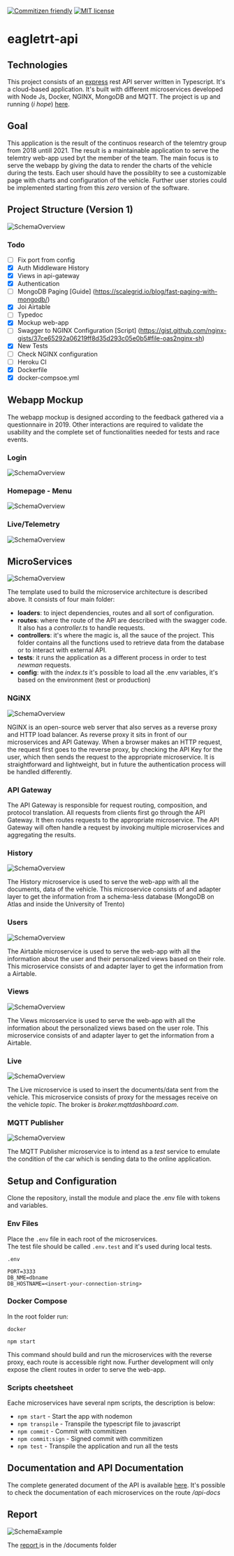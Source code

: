 [![Commitizen friendly](https://img.shields.io/badge/commitizen-friendly-brightgreen.svg)](http://commitizen.github.io/cz-cli/)
[![MIT license](https://img.shields.io/badge/License-MIT-blue.svg)](https://github.com/lucagump/eagletrt-api/blob/main/LICENSE)

# eagletrt-api

## Technologies

This project consists of an [express](https://expressjs.com/) rest API server written in Typescript.
It's a cloud-based application. It's built with different microservices developed with Node Js, Docker, NGINX, MongoDB and MQTT. The project is up and running (_i hope_) [here](https://theuselessweb.com/).

## Goal

This application is the result of the continuos research of the telemtry group from 2018 untill 2021. The result is a maintainable application to serve the telemtry web-app used byt the member of the team.
The main focus is to serve the webapp by giving the data to render the charts of the vehicle during the tests. Each user should have the possiblity to see a customizable page with charts and configuration of the vehicle. Further user stories could be implemented starting from this _zero_ version of the software.

## Project Structure (Version 1)

![SchemaOverview](documents/charts.png)

### Todo 

+ [ ] Fix port from config
+ [X] Auth Middleware History
+ [X] Views in api-gateway
+ [X] Authentication
+ [ ] MongoDB Paging [Guide] (https://scalegrid.io/blog/fast-paging-with-mongodb/)
+ [X] Joi Airtable
+ [ ] Typedoc
+ [X] Mockup web-app
+ [ ] Swagger to NGINX Configuration [Script] (https://gist.github.com/nginx-gists/37ce65292a06219ff8d35d293c05e0b5#file-oas2nginx-sh)
+ [X] New Tests
+ [ ] Check NGINX configuration 
+ [ ] Heroku CI
+ [X] Dockerfile
+ [X] docker-compsoe.yml

## Webapp Mockup

The webapp mockup is designed according to the feedback gathered via a questionnaire in 2019. 
Other interactions are required to validate the usability and the complete set of functionalities needed for tests and race events.

### Login

![SchemaOverview](webapp/Login.png)

### Homepage - Menu

![SchemaOverview](webapp/Home.png)

### Live/Telemetry

![SchemaOverview](webapp/Telemetry.png)

## MicroServices
![SchemaOverview](documents/template.jpg)

The template used to build the microservice architecture is described above. 
It consists of four main folder:  
* **loaders**: to inject dependencies, routes and all sort of configuration. 
* **routes**: where the route of the API are described with the swagger code. It also has a _controller.ts_ to handle requests.
* **controllers**: it's where the magic is, all the sauce of the project. This folder contains all the functions used to retrieve data from the  database or to interact with external API.
* **tests**: it runs the application as a different process in order to test _newman_ requests.
* **config**: with the _index.ts_ it's possible to load all the .env variables, it's based on the environment (test or production) 

### NGiNX
![SchemaOverview](documents/nginx.jpg)

NGINX is an open-source web server that also serves as a reverse proxy and HTTP load balancer.
As reverse proxy it sits in front of our microservices and API Gateway. When a browser makes an HTTP request, the request first goes to the reverse proxy, by checking the API Key for the user, which then sends the request to the appropriate microservice. It is straightforward and lightweight, but in future the authentication process will be handled differently.

### API Gateway

The API Gateway is responsible for request routing, composition, and protocol translation. All requests from clients first go through the API Gateway. It then routes requests to the
appropriate microservice. The API Gateway will often handle a request by invoking multiple microservices and aggregating the results. 

### History
![SchemaOverview](documents/charts-history.png)

The History microservice is used to serve the web-app with all the documents, data of the vehicle. This microservice consists of and adapter layer to get the information from a schema-less database (MongoDB on Atlas and inside the University of Trento)

### Users
![SchemaOverview](documents/charts-users.png)

The Airtable microservice is used to serve the web-app with all the information about the user and their personalized views based on their role. This microservice consists of and adapter layer to get the information from a Airtable.

### Views
![SchemaOverview](documents/charts-views.png)

The Views microservice is used to serve the web-app with all the information about the personalized views based on the user role. This microservice consists of and adapter layer to get the information from a Airtable.

### Live
![SchemaOverview](documents/charts-mqtt.png)

The Live microservice is used to insert the documents/data sent from the vehicle. This microservice consists of proxy for the messages receive on the vehicle _topic_. The broker is _broker.mqttdashboard.com_.

### MQTT Publisher
![SchemaOverview](documents/charts-mqtt.png)

The MQTT Publisher microservice is to intend as a _test_ service to emulate the condition of the car which is sending data to the online application.

## Setup and Configuration

Clone the repository, install the module and place the .env file with tokens and variables.

### Env Files
Place the `.env` file in each root of the microservices.<br>
The test file should be called `.env.test` and it's used during local tests.<br>

`.env`
```
PORT=3333
DB_NME=dbname
DB_HOSTNAME=<insert-your-connection-string>
```

### Docker Compose

In the root folder run:

`docker`
```
npm start
```

This command should build and run the microservices with the reverse proxy, each route is accessible right now. Further development will only expose the client routes in order to serve the web-app.

### Scripts cheetsheet
Eache microservices have several npm scripts, the description is below:
* `npm start` - Start the app with nodemon
* `npm transpile` - Transpile the typescript file to javascript
* `npm commit` - Commit with commitizen
* `npm commit:sign` - Signed commit with commitizen
* `npm test` - Transpile the application and run all the tests


## Documentation and API Documentation  

The complete generated document of the API is available [here](https://documenter.getpostman.com/view/3504740/TVCjx5xT#33c906b0-350f-4e19-a0e6-09d6a9aab648). It's possible to check the documentation of each microservices on the route _/api-docs_ 

## Report

![SchemaExample](documents/to-do.png)

The [report ](https://github.com/lucagump/eagletrt-api/blob/main/documents/report.pdf) is in the /documents folder  


